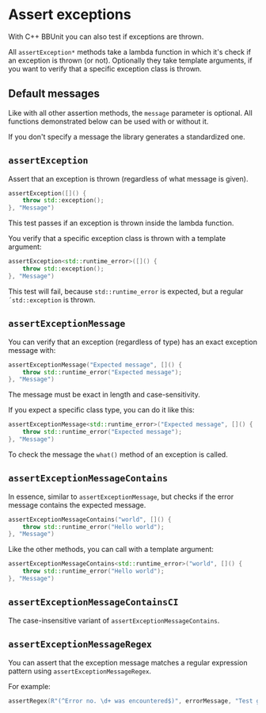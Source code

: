 # Assert exceptions

With C++ BBUnit you can also test if exceptions are thrown.

All ``assertException*`` methods take a lambda function in which it's check if
an exception is thrown (or not). Optionally they take template arguments,
if you want to verify that a specific exception class is thrown.

## Default messages

Like with all other assertion methods, the ``message`` parameter is optional.
All functions demonstrated below can be used with or without it.

If you don't specify a message the library generates a standardized one.

## ``assertException``
Assert that an exception is thrown (regardless of what message is given).

````c++
assertException([]() {
    throw std::exception();
}, "Message")
````

This test passes if an exception is thrown inside the lambda function.

You verify that a specific exception class is thrown with a template argument:

````c++
assertException<std::runtime_error>([]() {
    throw std::exception();
}, "Message")
````

This test will fail, because ``std::runtime_error`` is expected, but a regular `´std::exception` is thrown.

## ``assertExceptionMessage``
You can verify that an exception (regardless of type) has an exact exception message with:

````c++
assertExceptionMessage("Expected message", []() {
    throw std::runtime_error("Expected message");
}, "Message")
````

The message must be exact in length and case-sensitivity.

If you expect a specific class type, you can do it like this:

````c++
assertExceptionMessage<std::runtime_error>("Expected message", []() {
    throw std::runtime_error("Expected message");
}, "Message")
````

To check the message the ``what()`` method of an exception is called.

## ``assertExceptionMessageContains``

In essence, similar to ``assertExceptionMessage``, but checks if the error message 
contains the expected message.

````c++
assertExceptionMessageContains("world", []() {
    throw std::runtime_error("Hello world");
}, "Message")
````

Like the other methods, you can call with a template argument:

````c++
assertExceptionMessageContains<std::runtime_error>("world", []() {
    throw std::runtime_error("Hello world");
}, "Message")
````

## ``assertExceptionMessageContainsCI``

The case-insensitive variant of ``assertExceptionMessageContains``.

## ``assertExceptionMessageRegex``

You can assert that the exception message matches a regular expression pattern using
``assertExceptionMessageRegex``.

For example:

````c++
assertRegex(R"(^Error no. \d+ was encountered$)", errorMessage, "Test general error message");
````